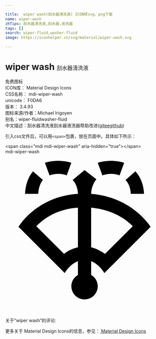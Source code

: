 ```yaml
---

title:  wiper wash(刮水器清洗液) ICON转svg、png下载
name: wiper-wash
zhTips: 刮水器清洗液,刮水器,液洗器
tags: []
search: wiper-fluid,washer-fluid
image: https://iconhelper.cn/svg/material/wiper-wash.svg

---
```


# wiper wash  <small style="font-size: 60%;font-weight: 100">刮水器清洗液</small>


<div class="detail-page">
<p>
<span><span class="badge-success badge">免费图标</span> </span>
<br/>
<span>
ICON库：
<span class="badge-secondary badge">Material Design Icons</span> 
</span>
<br/>
<span>
CSS名称：
<span class="badge-secondary badge">mdi-wiper-wash</span> 
</span>
<br/>
<span>
unicode：
<span class="badge-secondary badge">F0DA6</span> 
<copy-btn content='F0DA6' btn-title=""></copy-btn>
<copy-btn :content='String.fromCodePoint(parseInt("F0DA6", 16))' btn-title="复制U"></copy-btn>
</span>
<br/>
<span>
版本：
<span class="badge-secondary badge">3.4.93</span> 
</span>
<br/>
<span>图标来源/作者：<span class="badge-light badge">Michael Irigoyen</span></span> 
<br/>
<span>别名：<span class="badge-light badge">wiper-fluid</span><span class="badge-light badge">washer-fluid</span></span><br/><span class="zh-detail">中文描述：<span class="badge-primary badge">刮水器清洗液</span><span class="badge-primary badge">刮水器</span><span class="badge-primary badge">液洗器</span><span class="help-link"><span>帮助改进</span>(<a href="https://gitee.com/liuwave/icon-helper/edit/master/json/material/wiper-wash.json" target="_blank" rel="noopener noreferrer">gitee</a><a href="https://github.com/liuwave/icon-helper/edit/master/json/material/wiper-wash.json" target="_blank" rel="noopener noreferrer">github</a></span>)</span><br/>
</p>
</div>
<div class="alert alert-dark">
  <i class="mdi mdi-wiper-wash mdi-48px"></i>
  <i class="mdi mdi-wiper-wash mdi-36px"></i>
  <i class="mdi mdi-wiper-wash mdi-24px"></i>
  <i class="mdi mdi-wiper-wash mdi-18px"></i>
</div>
<div>
  <p>引入css文件后，可以用<code>&lt;span&gt;</code>包裹，放在页面中。具体如下所示：    
  </p>
  <div class="alert alert-primary" style="font-size: 14px">
    &lt;span class="mdi mdi-wiper-wash" aria-hidden="true"&gt;&lt;/span&gt;
    <copy-btn content='<span class="mdi mdi-wiper-wash" aria-hidden="true"></span>'></copy-btn>
  </div>
  <div class="alert alert-secondary">
    <i class="mdi mdi-wiper-wash"
    style="font-size: 24px"
    aria-hidden="true"></i> mdi-wiper-wash
    <copy-btn content="mdi-wiper-wash" btn-title="复制图标名称"></copy-btn>
  </div>
</div>
<div id="svg" class="svg-wrap">
<svg xmlns="http://www.w3.org/2000/svg" viewBox="0 0 24 24"><path d="M13,6C13,5.7 13.1,4.6 13.8,3.8L12,2.4L10.2,3.9C10.9,4.6 11,5.7 11,6C4.7,6.4 2,11 2,11L9,18C9,18 9.7,16.7 11,16.2V18.3C10.4,18.6 10,19.3 10,20A2,2 0 0,0 12,22A2,2 0 0,0 14,20C14,19.3 13.6,18.6 13,18.3V16.2C14.3,16.7 15,18 15,18L22,11C22,11 19.3,6.5 13,6M11,14.1C10.2,14.3 9.5,14.6 8.9,15.1L4.7,10.9C5.8,9.8 7.8,8.3 11,8.1V14.1M15.1,15.1C14.5,14.7 13.8,14.3 13,14.1V8.1C16.2,8.4 18.2,9.8 19.3,10.9L15.1,15.1M18,1.3L17.3,3.2C16.6,2.9 15.5,2.9 14.7,3.2L14,1.3C15.2,0.9 16.8,0.9 18,1.3M21,6H19C19,6 19,4.7 18.2,3.9L19.7,2.6C21,4 21,5.9 21,6M4.2,2.6L5.7,3.9C5,4.7 5,6 5,6H3C3,5.9 3,4 4.2,2.6M10,1.3L9.3,3.2C8.6,2.9 7.5,2.9 6.7,3.2L6,1.3C7.2,0.9 8.8,0.9 10,1.3Z" /></svg>
</div>
<detail full-name='mdi-wiper-wash'></detail>
<div>
<p>关于“wiper wash”的评论:</p>
</div>
<Vssue title="关于“wiper wash”的评论" ></Vssue>    
<div><p>更多关于 Material Design Icons的信息，参见：<a target="_blank" href="https://iconhelper.cn/material.html"> Material Design Icons</a>
</p></div>
